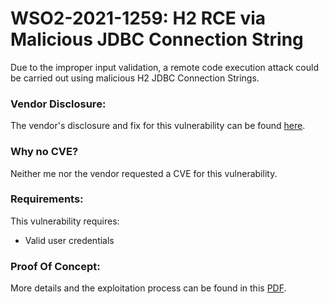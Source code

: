 # WSO2-2021-1259: H2 RCE via Malicious JDBC Connection String

Due to the improper input validation, a remote code execution attack could be carried out using malicious H2 JDBC Connection Strings.

### Vendor Disclosure:

The vendor's disclosure and fix for this vulnerability can be found [here](https://security.docs.wso2.com/en/latest/security-announcements/security-advisories/2022/WSO2-2021-1259/).

### Why no CVE?

Neither me nor the vendor requested a CVE for this vulnerability.

### Requirements:

This vulnerability requires:
<br/>
- Valid user credentials

### Proof Of Concept:

More details and the exploitation process can be found in this [PDF](https://github.com/mbadanoiu/WSO2-2021-1259/blob/main/WSO2%20ESB%20-%20WSO2-2021-1259.pdf).

